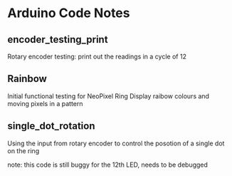 # Arduino Code Notes
## encoder_testing_print
Rotary encoder testing: print out the readings in a cycle of 12

## Rainbow
Initial functional testing for NeoPixel Ring
Display raibow colours and moving pixels in a pattern

## single_dot_rotation
Using the input from rotary encoder to control the posotion of a single dot on the ring

note: this code is still buggy for the 12th LED, needs to be debugged
